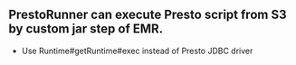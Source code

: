 ## PrestoRunner can execute Presto script from S3 by custom jar step of EMR. 

* Use Runtime#getRuntime#exec instead of Presto JDBC driver
